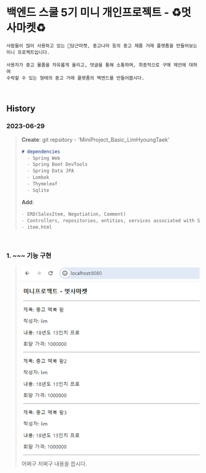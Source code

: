 # **백엔드 스쿨 5기 미니 개인프로젝트 - ♻️멋사마켓♻️**

```
사람들이 많이 사용하고 있는 🥕당근마켓, 중고나라 등의 중고 제품 거래 플랫폼을 만들어보는 미니 프로젝트입니다.

사용자가 중고 물품을 자유롭게 올리고, 댓글을 통해 소통하며, 최종적으로 구매 제안에 대하여
수락할 수 있는 형태의 중고 거래 플랫폼의 백엔드를 만들어봅시다.
```

<br>

## History

### 2023-06-29
> **Create**: git repsitory - 'MiniProject_Basic_LimHyoungTaek'<br>
> ```markdown
> # dependencies
>   - Spring Web
>   - Spring Boot DevTools
>   - Spring Data JPA
>   - Lombok
>   - Thymeleaf
>   - Sqlite
> ```
>
> **Add**:
> ```markdown
> - ERD(SalesItem, Negotiation, Comment)
> - Controllers, repositories, entities, services associated with SalesItem
> - item.html
> ```

<br>

### 1. ~~~ 기능 구현
> ![findAll](img/findAll.png)
> <br> 어쩌구 저쩌구 내용을 씁시다.
